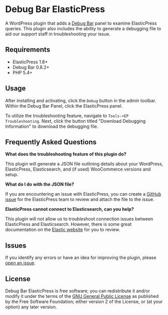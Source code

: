 # Debug Bar ElasticPress

A WordPress plugin that adds a [Debug Bar](https://wordpress.org/plugins/debug-bar/) panel to examine ElasticPress queries. This plugin also includes the ability to generate a debugging file to aid our support staff in troubleshooting your issue.

## Requirements

* ElasticPress 1.8+
* Debug Bar 0.8.2+
* PHP 5.4+

## Usage

After installing and activating, click the `Debug` button in the admin toolbar. Within the Debug Bar Panel, click the ElasticPress panel.

To utilize the troubleshooting feature, navigate to `Tools->EP Troubleshooting`.
Next, click the button titled "Download Debugging Information" to download the debugging file.

## Frequently Asked Questions

**What does the troubleshooting feature of this plugin do?**

This plugin will generate a JSON file outlining details about your WordPress, ElasticPress, Elasticsearch, and (if used) WooCommerce versions and setup.

**What do I do with the JSON file?**

If you are encountering an issue with ElasticPress, you can create a [GitHub issue](https://github.com/10up/ElasticPress/issues) for the ElasticPress team to review and attach the file to the issue.

**ElasticPress cannot connect to Elasticsearch, can you help?**

This plugin will not allow us to troubleshoot connection issues between ElasticPress and Elasticsearch. However, there is some great documentation on the [Elastic website](https://www.elastic.co/guide/en/elasticsearch/reference/current/setup.html) for you to review.

## Issues

If you identify any errors or have an idea for improving the plugin, please [open an issue](https://github.com/10up/debug-bar-elasticpress/issues?state=open).

## License

Debug Bar ElasticPress is free software; you can redistribute it and/or modify it under the terms of the [GNU General Public License](http://www.gnu.org/licenses/gpl-2.0.html) as published by the Free Software Foundation; either version 2 of the License, or (at your option) any later version.